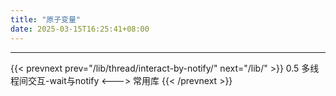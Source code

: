 ```yaml
---
title: "原子变量"
date: 2025-03-15T16:25:41+08:00
---
```


***

{{< prevnext prev="/lib/thread/interact-by-notify/" next="/lib/" >}}
0.5 多线程间交互-wait与notify
<--->
常用库
{{< /prevnext >}}
